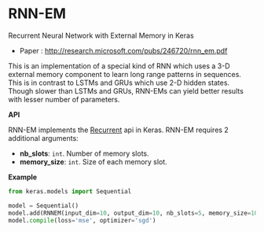 # RNN-EM
Recurrent Neural Network with External Memory in Keras

* Paper : http://research.microsoft.com/pubs/246720/rnn_em.pdf

This is an implementation of a special kind of RNN which uses a 3-D external memory component to learn long range patterns in sequences. This is in contrast to LSTMs and GRUs which use 2-D hidden states. Though slower than LSTMs and GRUs, RNN-EMs can yield better results with lesser number of parameters.

**API**

RNN-EM implements the [Recurrent](http://keras.io/layers/recurrent/) api in Keras. RNN-EM requires 2 additional arguments:
* **nb_slots**: `int`. Number of memory slots.
* **memory_size**: `int`. Size of each memory slot.


**Example**

```python
from keras.models import Sequential

model = Sequential()
model.add(RNNEM(input_dim=10, output_dim=10, nb_slots=5, memory_size=10))
model.compile(loss='mse', optimizer='sgd')

```
